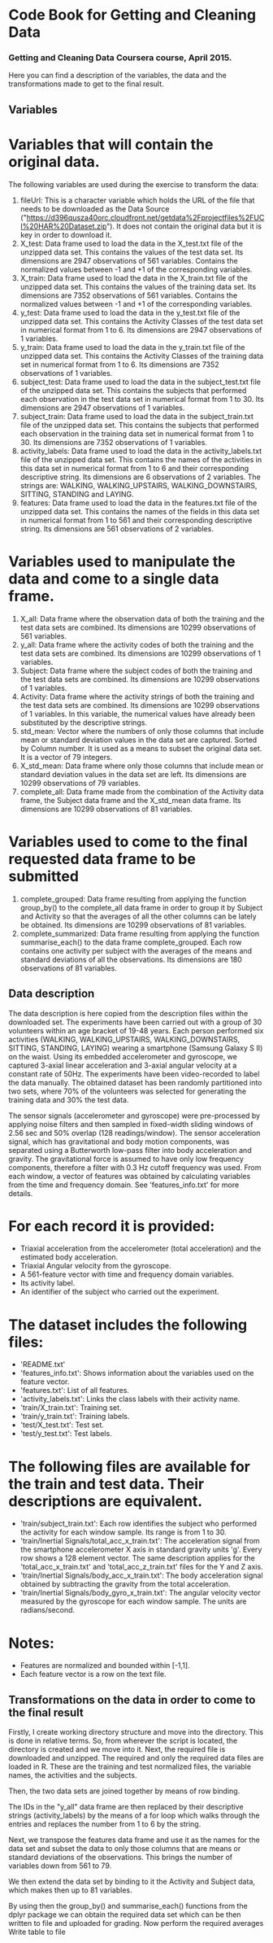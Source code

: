 # Code Book for Getting and Cleaning Data
### Getting and Cleaning Data Coursera course, April 2015.

Here you can find a description of the variables, the data and the transformations made to get to the final result.

## Variables

# Variables that will contain the original data.

The following variables are used during the exercise to transform the data:

1. fileUrl: This is a character variable which holds the URL of the file that needs to be downloaded as the Data Source ("https://d396qusza40orc.cloudfront.net/getdata%2Fprojectfiles%2FUCI%20HAR%20Dataset.zip"). It does not contain the original data but it is key in order to download it.
2. X_test: Data frame used to load the data in the X_test.txt file of the unzipped data set. This contains the values of the test data set. Its dimensions are 2947 observations of 561 variables. Contains the normalized values between -1 and +1 of the corresponding variables.
3. X_train: Data frame used to load the data in the X_train.txt file of the unzipped data set. This contains the values of the training data set. Its dimensions are 7352 observations of 561 variables. Contains the normalized values between -1 and +1 of the corresponding variables.
4. y_test: Data frame used to load the data in the y_test.txt file of the unzipped data set. This contains the Activity Classes of the test data set in numerical format from 1 to 6. Its dimensions are 2947 observations of 1 variables.
5. y_train: Data frame used to load the data in the y_train.txt file of the unzipped data set. This contains the Activity Classes of the training data set in numerical format from 1 to 6. Its dimensions are 7352 observations of 1 variables.
6. subject_test: Data frame used to load the data in the subject_test.txt file of the unzipped data set. This contains the subjects that performed each observation in the test data set in numerical format from 1 to 30. Its dimensions are 2947 observations of 1 variables.
7. subject_train: Data frame used to load the data in the subject_train.txt file of the unzipped data set. This contains the subjects that performed each observation in the training data set in numerical format from 1 to 30. Its dimensions are 7352 observations of 1 variables.
8. activity_labels: Data frame used to load the data in the activity_labels.txt file of the unzipped data set. This contains the names of the activities in this data set in numerical format from 1 to 6 and their corresponding descriptive string. Its dimensions are 6 observations of 2 variables. The strings are: WALKING, WALKING_UPSTAIRS, WALKING_DOWNSTAIRS, SITTING, STANDING and LAYING.
9. features: Data frame used to load the data in the features.txt file of the unzipped data set. This contains the names of the fields in this data set in numerical format from 1 to 561 and their corresponding descriptive string. Its dimensions are 561 observations of 2 variables.

# Variables used to manipulate the data and come to a single data frame.

1. X_all: Data frame where the observation data of both the training and the test data sets are combined. Its dimensions are 10299 observations of 561 variables.
2. y_all: Data frame where the activity codes of both the training and the test data sets are combined. Its dimensions are 10299 observations of 1 variables.
3. Subject: Data frame where the subject codes of both the training and the test data sets are combined. Its dimensions are 10299 observations of 1 variables.
4. Activity: Data frame where the activity strings of both the training and the test data sets are combined. Its dimensions are 10299 observations of 1 variables. In this variable, the numerical values have already been substituted by the descriptive strings.
5. std_mean: Vector where the numbers of only those columns that include mean or standard deviation values in the data set are captured. Sorted by Column number. It is used as a means to subset the original data set. It is a vector of 79 integers.
6. X_std_mean: Data frame where only those columns that include mean or standard deviation values in the data set are left. Its dimensions are 10299 observations of 79 variables.
7. complete_all: Data frame made from the combination of the Activity data frame, the Subject data frame and the X_std_mean data frame. Its dimensions are 10299 observations of 81 variables.

# Variables used to come to the final requested data frame to be submitted

1. complete_grouped: Data frame resulting from applying the function group_by() to the complete_all data frame in order to group it by Subject and Activity so that the averages of all the other columns can be lately be obtained. Its dimensions are 10299 observations of 81 variables.
2. complete_summarized: Data frame resulting from applying the function summarise_each() to the data frame complete_grouped. Each row contains one activity per subject with the averages of the means and standard deviations of all the observations. Its dimensions are 180 observations of 81 variables.

## Data description

The data description is here copied from the description files within the downloaded set.
The experiments have been carried out with a group of 30 volunteers within an age bracket of 19-48 years. Each person performed six activities (WALKING, WALKING_UPSTAIRS, WALKING_DOWNSTAIRS, SITTING, STANDING, LAYING) wearing a smartphone (Samsung Galaxy S II) on the waist. Using its embedded accelerometer and gyroscope, we captured 3-axial linear acceleration and 3-axial angular velocity at a constant rate of 50Hz. The experiments have been video-recorded to label the data manually. The obtained dataset has been randomly partitioned into two sets, where 70% of the volunteers was selected for generating the training data and 30% the test data. 

The sensor signals (accelerometer and gyroscope) were pre-processed by applying noise filters and then sampled in fixed-width sliding windows of 2.56 sec and 50% overlap (128 readings/window). The sensor acceleration signal, which has gravitational and body motion components, was separated using a Butterworth low-pass filter into body acceleration and gravity. The gravitational force is assumed to have only low frequency components, therefore a filter with 0.3 Hz cutoff frequency was used. From each window, a vector of features was obtained by calculating variables from the time and frequency domain. See 'features_info.txt' for more details. 

# For each record it is provided:
* Triaxial acceleration from the accelerometer (total acceleration) and the estimated body acceleration.
* Triaxial Angular velocity from the gyroscope. 
* A 561-feature vector with time and frequency domain variables. 
* Its activity label. 
* An identifier of the subject who carried out the experiment.

# The dataset includes the following files:
* 'README.txt'
* 'features_info.txt': Shows information about the variables used on the feature vector.
* 'features.txt': List of all features.
* 'activity_labels.txt': Links the class labels with their activity name.
* 'train/X_train.txt': Training set.
* 'train/y_train.txt': Training labels.
* 'test/X_test.txt': Test set.
* 'test/y_test.txt': Test labels.

# The following files are available for the train and test data. Their descriptions are equivalent. 
* 'train/subject_train.txt': Each row identifies the subject who performed the activity for each window sample. Its range is from 1 to 30. 
* 'train/Inertial Signals/total_acc_x_train.txt': The acceleration signal from the smartphone accelerometer X axis in standard gravity units 'g'. Every row shows a 128 element vector. The same description applies for the 'total_acc_x_train.txt' and 'total_acc_z_train.txt' files for the Y and Z axis. 
* 'train/Inertial Signals/body_acc_x_train.txt': The body acceleration signal obtained by subtracting the gravity from the total acceleration. 
* 'train/Inertial Signals/body_gyro_x_train.txt': The angular velocity vector measured by the gyroscope for each window sample. The units are radians/second. 

# Notes: 
* Features are normalized and bounded within [-1,1].
* Each feature vector is a row on the text file.

## Transformations on the data in order to come to the final result

Firstly, I create working directory structure and move into the directory. This is done in relative terms. So, from wherever the script is located, the directory is created and we move into it.
Next, the required file is downloaded and unzipped.
The required and only the required data files are loaded in R. These are the training and test normalized files, the variable  names, the activities and the subjects.

Then, the two data sets are joined together by means of row binding.

The IDs in the "y_all" data frame are then replaced by their descriptive strings (activity_labels) by the means of a for loop which walks through the entries and replaces the number from 1 to 6 by the string.

Next, we transpose the features data frame and use it as the names for the data set and subset the data to only those columns that are means or standard deviations of the observations. This brings the number of variables down from 561 to 79. 

We then extend the data set by binding to it the Activity and Subject data, which makes then up to 81 variables.

By using then the group_by() and summarise_each() functions from the dplyr package we can obtain the required data set which can be then written to file and uploaded for grading.
Now perform  the required averages
Write table to file
